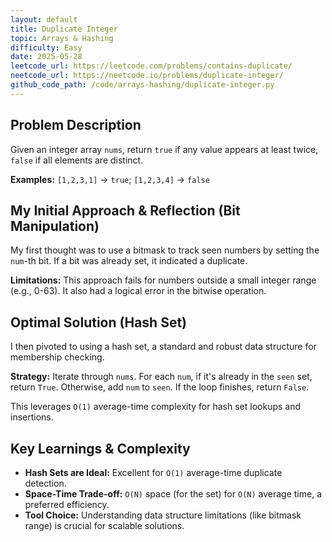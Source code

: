 ```yaml
---
layout: default
title: Duplicate Integer
topic: Arrays & Hashing
difficulty: Easy
date: 2025-05-28
leetcode_url: https://leetcode.com/problems/contains-duplicate/
neetcode_url: https://neetcode.io/problems/duplicate-integer/
github_code_path: /code/arrays-hashing/duplicate-integer.py
---
```


## Problem Description

Given an integer array `nums`, return `true` if any value appears at least twice, `false` if all elements are distinct.

**Examples:** `[1,2,3,1]` -> `true`; `[1,2,3,4]` -> `false`

## My Initial Approach & Reflection (Bit Manipulation)

My first thought was to use a bitmask to track seen numbers by setting the `num`-th bit. If a bit was already set, it indicated a duplicate.

**Limitations:** This approach fails for numbers outside a small integer range (e.g., 0-63). It also had a logical error in the bitwise operation.

## Optimal Solution (Hash Set)

I then pivoted to using a hash set, a standard and robust data structure for membership checking.

**Strategy:** Iterate through `nums`. For each `num`, if it's already in the `seen` set, return `True`. Otherwise, add `num` to `seen`. If the loop finishes, return `False`.

This leverages `O(1)` average-time complexity for hash set lookups and insertions.

## Key Learnings & Complexity

* **Hash Sets are Ideal:** Excellent for `O(1)` average-time duplicate detection.
* **Space-Time Trade-off:** `O(N)` space (for the set) for `O(N)` average time, a preferred efficiency.
* **Tool Choice:** Understanding data structure limitations (like bitmask range) is crucial for scalable solutions.